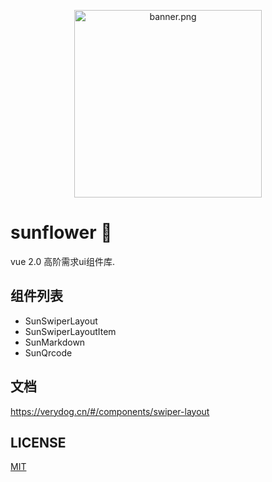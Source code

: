 
<p align="center">
    <img src="https://i.loli.net/2018/11/07/5be2a200f393a.png" width="300px" alt="banner.png" title="banner.png" />
</p>  

# sunflower 🌼

vue 2.0 高阶需求ui组件库.

## 组件列表

* SunSwiperLayout 
* SunSwiperLayoutItem 
* SunMarkdown 
* SunQrcode 

## 文档

https://verydog.cn/#/components/swiper-layout

## LICENSE
<a href="https://github.com/sunflower-ui/sunflower/blob/master/LICENSE">MIT</a>

